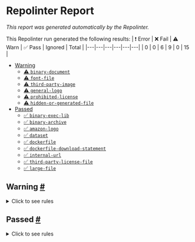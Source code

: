 # Repolinter Report

*This report was generated automatically by the Repolinter.*

This Repolinter run generated the following results:
| ❗  Error | ❌  Fail | ⚠️  Warn | ✅  Pass | Ignored | Total |
|---|---|---|---|---|---|
| 0 | 0 | 6 | 9 | 0 | 15 |

- [Warning](#user-content-warning)
  - [⚠️ `binary-document`](#user-content--binary-document)
  - [⚠️ `font-file`](#user-content--font-file)
  - [⚠️ `third-party-image`](#user-content--third-party-image)
  - [⚠️ `general-logo`](#user-content--general-logo)
  - [⚠️ `prohibited-license`](#user-content--prohibited-license)
  - [⚠️ `hidden-or-generated-file`](#user-content--hidden-or-generated-file)
- [Passed](#user-content-passed)
  - [✅ `binary-exec-lib`](#user-content--binary-exec-lib)
  - [✅ `binary-archive`](#user-content--binary-archive)
  - [✅ `amazon-logo`](#user-content--amazon-logo)
  - [✅ `dataset`](#user-content--dataset)
  - [✅ `dockerfile`](#user-content--dockerfile)
  - [✅ `dockerfile-download-statement`](#user-content--dockerfile-download-statement)
  - [✅ `internal-url`](#user-content--internal-url)
  - [✅ `third-party-license-file`](#user-content--third-party-license-file)
  - [✅ `large-file`](#user-content--large-file)

## Warning <a href="#user-content-warning" id="user-content-warning">#</a>

<details>
<summary>Click to see rules</summary>

### ⚠️ `binary-document` <a href="#user-content--binary-document" id="user-content--binary-document">#</a>

Found files. (`AOS-RAG-architecture.pptx`). For more information please visit https://w.amazon.com/bin/view/Open_Source/Tools/Repolinter/Ruleset/Binary-Document.

### ⚠️ `font-file` <a href="#user-content--font-file" id="user-content--font-file">#</a>

For more information please visit https://w.amazon.com/bin/view/Open_Source/Tools/Repolinter/Ruleset/Font-File. Found files. Below is a list of files or patterns that failed:

- `frontend/public/vite.svg`
- `frontend/src/assets/react.svg`

### ⚠️ `third-party-image` <a href="#user-content--third-party-image" id="user-content--third-party-image">#</a>

For more information please visit https://w.amazon.com/bin/view/Open_Source/Tools/Repolinter/Ruleset/Third-Party-Image. Found files. Below is a list of files or patterns that failed:

- `frontend/public/vite.svg`
- `frontend/src/assets/react.svg`

### ⚠️ `general-logo` <a href="#user-content--general-logo" id="user-content--general-logo">#</a>

Found files. (`frontend/src/components/LogoutButton.tsx`). For more information please visit https://w.amazon.com/bin/view/Open_Source/Tools/Repolinter/Ruleset/Third-Party-Image/#HLogos.

### ⚠️ `prohibited-license` <a href="#user-content--prohibited-license" id="user-content--prohibited-license">#</a>

For more information please visit https://w.amazon.com/bin/view/Open_Source/Tools/Repolinter/Ruleset/Prohibited-License/. Below is a list of files or patterns that failed:

- `my-cdk-project/package-lock.json`: Contains 'GPL-3' on line 4298, context:
	|      "license": "(MIT OR GPL-3.0-or-later)",.
- `my-cdk-project/package-lock.json`: Contains 'GPL-3' on line 6922, context:
	|      "license": "(MIT OR GPL-3.0-or-later)",.

### ⚠️ `hidden-or-generated-file` <a href="#user-content--hidden-or-generated-file" id="user-content--hidden-or-generated-file">#</a>

For more information please visit https://w.amazon.com/bin/view/Open_Source/Tools/Repolinter/Ruleset/Hidden-Generated-File. Found files. Below is a list of files or patterns that failed:

- `frontend/.env`
- `frontend/.gitignore`
- `my-cdk-project/.env`
- `my-cdk-project/.gitignore`
- `my-cdk-project/.npmignore`

</details>

## Passed <a href="#user-content-passed" id="user-content-passed">#</a>

<details>
<summary>Click to see rules</summary>

### ✅ `binary-exec-lib` <a href="#user-content--binary-exec-lib" id="user-content--binary-exec-lib">#</a>

For more information please visit https://w.amazon.com/bin/view/Open_Source/Tools/Repolinter/Ruleset/Binary-Exe-Lib. Did not find a file matching the specified patterns. All files passed this test.

### ✅ `binary-archive` <a href="#user-content--binary-archive" id="user-content--binary-archive">#</a>

For more information please visit https://w.amazon.com/bin/view/Open_Source/Tools/Repolinter/Ruleset/Binary-Archive. Did not find a file matching the specified patterns. All files passed this test.

### ✅ `amazon-logo` <a href="#user-content--amazon-logo" id="user-content--amazon-logo">#</a>

No file matching hash found. For more information please visit https://w.amazon.com/bin/view/Open_Source/Tools/Repolinter/Ruleset/Amazon-Logo.

### ✅ `dataset` <a href="#user-content--dataset" id="user-content--dataset">#</a>

For more information please visit https://w.amazon.com/bin/view/Open_Source/Tools/Repolinter/Ruleset/Dataset. Did not find a file matching the specified patterns. All files passed this test.

### ✅ `dockerfile` <a href="#user-content--dockerfile" id="user-content--dockerfile">#</a>

Did not find a file matching the specified patterns. (`**/*docker*`). For more information please visit https://w.amazon.com/bin/view/Open_Source/Tools/Repolinter/Ruleset/Dockerfile.

### ✅ `dockerfile-download-statement` <a href="#user-content--dockerfile-download-statement" id="user-content--dockerfile-download-statement">#</a>

Did not find content matching specified patterns. For more information please visit https://w.amazon.com/bin/view/Open_Source/Tools/Repolinter/Ruleset/Dockerfile-Download-Statement/.

### ✅ `internal-url` <a href="#user-content--internal-url" id="user-content--internal-url">#</a>

Did not find content matching specified patterns. For more information please visit https://w.amazon.com/bin/view/Open_Source/Tools/Repolinter/Ruleset/Internal-URL.

### ✅ `third-party-license-file` <a href="#user-content--third-party-license-file" id="user-content--third-party-license-file">#</a>

For more information please visit https://w.amazon.com/bin/view/Open_Source/Tools/Repolinter/Ruleset/Third-Party-License-File/. Did not find a file matching the specified patterns. All files passed this test.

### ✅ `large-file` <a href="#user-content--large-file" id="user-content--large-file">#</a>

No file larger than 500000 bytes found.. For more information please visit https://w.amazon.com/bin/view/Open_Source/Tools/Repolinter/Ruleset/Large-File.

</details>


